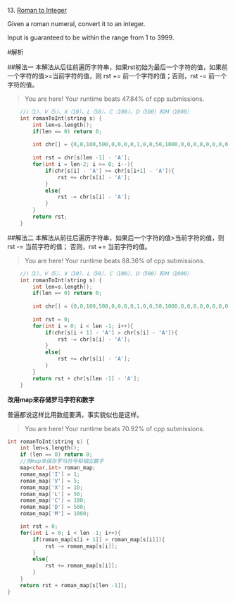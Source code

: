 13\. [Roman to Integer](https://leetcode.com/problems/roman-to-integer/)

Given a roman numeral, convert it to an integer.

Input is guaranteed to be within the range from 1 to 3999.

#解析

##解法一
本解法从后往前遍历字符串，如果rst初始为最后一个字符的值，如果前一个字符的值>=当前字符的值，则 rst += 前一个字符的值；否则，rst -= 前一个字符的值。

>You are here! 
Your runtime beats 47.84% of cpp submissions.

```cpp
    //Ⅰ（1）、Ⅴ（5）、Ⅹ（10）、Ⅼ（50）、Ⅽ（100）、Ⅾ（500）和Ⅿ（1000）
    int romanToInt(string s) {
        int len=s.length();
        if(len == 0) return 0;
        
        int chr[] = {0,0,100,500,0,0,0,0,1,0,0,50,1000,0,0,0,0,0,0,0,0,5,0,10};
        
        int rst = chr[s[len -1] - 'A'];
        for(int i = len-2; i >= 0; i--){
            if(chr[s[i] - 'A'] >= chr[s[i+1] - 'A']){
                rst += chr[s[i] - 'A'];
            }
            else{
                rst -= chr[s[i] - 'A'];
            }
        }
        return rst;
    }
```

##解法二
本解法从前往后遍历字符串，如果后一个字符的值>当前字符的值，则 rst -= 当前字符的值； 否则，rst += 当前字符的值。 

>You are here! 
Your runtime beats 88.36% of cpp submissions.

```cpp
    //Ⅰ（1）、Ⅴ（5）、Ⅹ（10）、Ⅼ（50）、Ⅽ（100）、Ⅾ（500）和Ⅿ（1000）
    int romanToInt(string s) {
        int len=s.length();
        if(len == 0) return 0;
        
        int chr[] = {0,0,100,500,0,0,0,0,1,0,0,50,1000,0,0,0,0,0,0,0,0,5,0,10};
        
        int rst = 0;
        for(int i = 0; i < len -1; i++){
            if(chr[s[i + 1] - 'A'] > chr[s[i] - 'A']){
                rst -= chr[s[i] - 'A'];
            }
            else{
                rst += chr[s[i] - 'A'];
            }
        }
        return rst + chr[s[len -1] - 'A'];
    }
```
**改用map来存储罗马字符和数字**

普遍都说这样比用数组要满，事实貌似也是这样。

>You are here! 
Your runtime beats 70.92% of cpp submissions.

```cpp
int romanToInt(string s) {
    int len=s.length();
    if (len == 0) return 0; 
    //用map来保存罗马符号和相应数字
    map<char,int> roman_map;
    roman_map['I'] = 1;
    roman_map['V'] = 5;
    roman_map['X'] = 10;
    roman_map['L'] = 50;
    roman_map['C'] = 100;
    roman_map['D'] = 500;
    roman_map['M'] = 1000;

    int rst = 0;
    for(int i = 0; i < len -1; i++){
        if(roman_map[s[i + 1]] > roman_map[s[i]]){
            rst -= roman_map[s[i]];
        }
        else{
            rst += roman_map[s[i]];
        }
    }
    return rst + roman_map[s[len -1]];
}    
```
